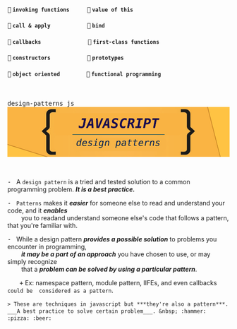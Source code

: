#### <kbd>:link:</kbd> `invoking functions` &nbsp;&nbsp;&nbsp;&nbsp;&nbsp;  &nbsp;&nbsp;&nbsp;&nbsp;&nbsp;<kbd>:link:</kbd> `value of this`
#### <kbd>:link:</kbd> `call & apply` &nbsp;&nbsp;&nbsp;&nbsp;&nbsp;&nbsp;&nbsp;&nbsp;&nbsp;&nbsp;&nbsp;&nbsp;&nbsp;&nbsp;&nbsp;&nbsp;&nbsp; &nbsp;&nbsp;&nbsp;&nbsp;&nbsp; <kbd>:link:</kbd> `bind`
#### <kbd>:link:</kbd> `callbacks` &nbsp;&nbsp;&nbsp;&nbsp;&nbsp;&nbsp;&nbsp;&nbsp;&nbsp;&nbsp;&nbsp;&nbsp;&nbsp;&nbsp;&nbsp;&nbsp;&nbsp;&nbsp;&nbsp;&nbsp;&nbsp;  &nbsp;&nbsp;&nbsp;&nbsp;&nbsp;&nbsp;&nbsp;&nbsp;&nbsp;<kbd>:link:</kbd> `first-class functions`
#### <kbd>:link:</kbd> `constructors` &nbsp;&nbsp;&nbsp;&nbsp;&nbsp;&nbsp;&nbsp;&nbsp;&nbsp;&nbsp;&nbsp;&nbsp;&nbsp;&nbsp;  &nbsp;&nbsp;&nbsp;&nbsp;&nbsp;&nbsp;&nbsp;&nbsp; <kbd>:link:</kbd> `prototypes`
#### <kbd>:link:</kbd> `object oriented` &nbsp;&nbsp;&nbsp;&nbsp;&nbsp;&nbsp;&nbsp;&nbsp;&nbsp;  &nbsp;&nbsp;&nbsp;&nbsp;&nbsp;&nbsp; <kbd>:link:</kbd> `functional programming`

<br/>

<kbd>design-patterns js</kbd>
<br/>
![](mds/images/jsdp2.png)

<br/>


<kbd>-</kbd> &nbsp; A `design pattern` is a tried and tested solution to a common programming problem.  ___It is a best practice.___

<kbd>-</kbd> &nbsp; `Patterns` makes it ___easier___ for someone else to read and understand your code, and it ___enables___       
&nbsp; &nbsp; &nbsp; &nbsp; you to readand understand someone else's code that follows a pattern, that you're familiar with.    

<kbd>-</kbd> &nbsp; While a design pattern ___provides a possible solution___ to problems you encounter in programming,    
&nbsp; &nbsp; &nbsp; &nbsp; ___it may be a part of an approach___ you have chosen to use, or may simply recognize    
&nbsp; &nbsp; &nbsp; &nbsp; that a ___problem can be solved by using a particular pattern___.           

&nbsp; &nbsp; &nbsp; &nbsp;<kbd>+</kbd>   Ex: 
    namespace pattern, module pattern, IIFEs, and even callbacks `could be 
    considered as a pattern`. 

    > These are techniques in javascript but ***they're also a pattern***.  ___A best practice to solve certain problem___. &nbsp; :hammer:  :pizza: :beer:








